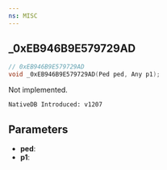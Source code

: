 ```yaml
---
ns: MISC
---
```

## _0xEB946B9E579729AD

```c
// 0xEB946B9E579729AD
void _0xEB946B9E579729AD(Ped ped, Any p1);
```

Not implemented.

```
NativeDB Introduced: v1207
```

## Parameters
* **ped**:
* **p1**:
